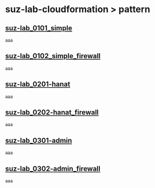 suz-lab-cloudformation > pattern
========

[suz-lab_0101_simple](https://github.com/suz-lab/suz-lab-cloudformation/blob/master/pattern/suz-lab_0101_simple.md)
--------
aaa

[suz-lab_0102_simple_firewall](https://github.com/suz-lab/suz-lab-cloudformation/blob/master/pattern/suz-lab_0102_simple_firewall.md)
--------
aaa

[suz-lab_0201-hanat](https://github.com/suz-lab/suz-lab-cloudformation/blob/master/pattern/suz-lab_0201_hanat.md)
--------
aaa

[suz-lab_0202-hanat_firewall](https://github.com/suz-lab/suz-lab-cloudformation/blob/master/pattern/suz-lab_0202_hanat_firewall.md)
--------
aaa

[suz-lab_0301-admin](https://github.com/suz-lab/suz-lab-cloudformation/blob/master/pattern/suz-lab_0202_hanat_firewall.md)
--------
aaa

[suz-lab_0302-admin_firewall](https://github.com/suz-lab/suz-lab-cloudformation/blob/master/pattern/suz-lab_0202_hanat_firewall.md)
--------
aaa
